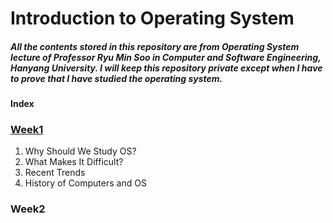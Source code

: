 # Introduction to Operating System
##### All the contents stored in this repository are from Operating System lecture of Professor Ryu Min Soo in Computer and Software Engineering, Hanyang University. I will keep this repository private except when I have to prove that I have studied the operating system.
__Index__
### [Week1](https://github.com/imeunu/Operating_System/blob/main/Index/1.%20Introduction.md)
1. Why Should We Study OS?
2. What Makes It Difficult?
3. Recent Trends
4. History of Computers and OS

### Week2
